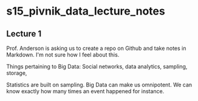 # s15_pivnik_data_lecture_notes

## Lecture 1

Prof. Anderson is asking us to create a repo on Github and take notes in Markdown. I'm not sure how I feel about this. 

Things pertaining to Big Data:
Social networks, data analytics, sampling, storage,

Statistics are built on sampling. Big Data can make us omnipotent. We can know exactly how many times an event happened
for instance. 
